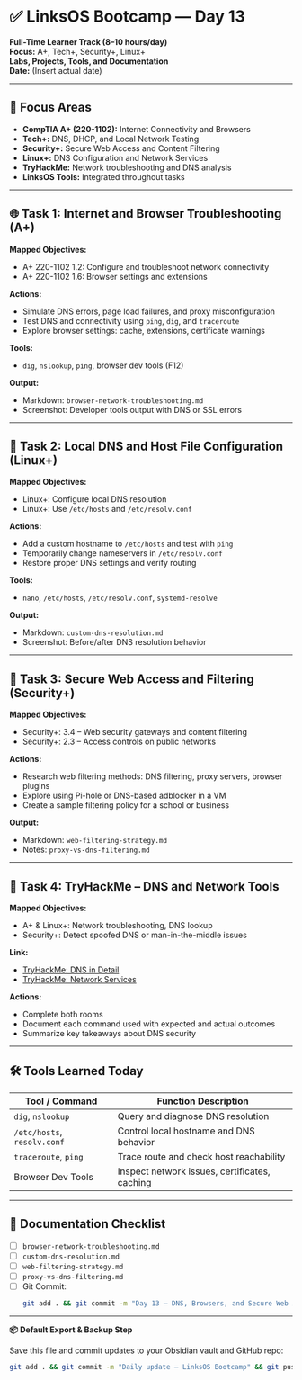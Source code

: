 # ✅ LinksOS Bootcamp — Day 13

**Full-Time Learner Track (8–10 hours/day)**  
**Focus:** A+, Tech+, Security+, Linux+  
**Labs, Projects, Tools, and Documentation**  
**Date:** (Insert actual date)

---

## 🧩 Focus Areas

- **CompTIA A+ (220-1102):** Internet Connectivity and Browsers  
- **Tech+:** DNS, DHCP, and Local Network Testing  
- **Security+:** Secure Web Access and Content Filtering  
- **Linux+:** DNS Configuration and Network Services  
- **TryHackMe:** Network troubleshooting and DNS analysis  
- **LinksOS Tools:** Integrated throughout tasks

---

## 🌐 Task 1: Internet and Browser Troubleshooting (A+)

**Mapped Objectives:**  
- A+ 220-1102 1.2: Configure and troubleshoot network connectivity  
- A+ 220-1102 1.6: Browser settings and extensions

**Actions:**  
- Simulate DNS errors, page load failures, and proxy misconfiguration  
- Test DNS and connectivity using `ping`, `dig`, and `traceroute`  
- Explore browser settings: cache, extensions, certificate warnings

**Tools:**  
- `dig`, `nslookup`, `ping`, browser dev tools (F12)

**Output:**  
- Markdown: `browser-network-troubleshooting.md`  
- Screenshot: Developer tools output with DNS or SSL errors

---

## 🛜 Task 2: Local DNS and Host File Configuration (Linux+)

**Mapped Objectives:**  
- Linux+: Configure local DNS resolution  
- Linux+: Use `/etc/hosts` and `/etc/resolv.conf`

**Actions:**  
- Add a custom hostname to `/etc/hosts` and test with `ping`  
- Temporarily change nameservers in `/etc/resolv.conf`  
- Restore proper DNS settings and verify routing

**Tools:**  
- `nano`, `/etc/hosts`, `/etc/resolv.conf`, `systemd-resolve`

**Output:**  
- Markdown: `custom-dns-resolution.md`  
- Screenshot: Before/after DNS resolution behavior

---

## 🔐 Task 3: Secure Web Access and Filtering (Security+)

**Mapped Objectives:**  
- Security+: 3.4 – Web security gateways and content filtering  
- Security+: 2.3 – Access controls on public networks

**Actions:**  
- Research web filtering methods: DNS filtering, proxy servers, browser plugins  
- Explore using Pi-hole or DNS-based adblocker in a VM  
- Create a sample filtering policy for a school or business

**Output:**  
- Markdown: `web-filtering-strategy.md`  
- Notes: `proxy-vs-dns-filtering.md`

---

## 🧪 Task 4: TryHackMe – DNS and Network Tools

**Mapped Objectives:**  
- A+ & Linux+: Network troubleshooting, DNS lookup  
- Security+: Detect spoofed DNS or man-in-the-middle issues

**Link:**  
- [TryHackMe: DNS in Detail](https://tryhackme.com/room/dnsindetail)  
- [TryHackMe: Network Services](https://tryhackme.com/room/networkservices)

**Actions:**  
- Complete both rooms  
- Document each command used with expected and actual outcomes  
- Summarize key takeaways about DNS security

---

## 🛠️ Tools Learned Today

| Tool / Command       | Function Description                            |
|----------------------|-------------------------------------------------|
| `dig`, `nslookup`    | Query and diagnose DNS resolution               |
| `/etc/hosts`, `resolv.conf` | Control local hostname and DNS behavior   |
| `traceroute`, `ping` | Trace route and check host reachability         |
| Browser Dev Tools    | Inspect network issues, certificates, caching   |

---

## 📁 Documentation Checklist

- [ ] `browser-network-troubleshooting.md`  
- [ ] `custom-dns-resolution.md`  
- [ ] `web-filtering-strategy.md`  
- [ ] `proxy-vs-dns-filtering.md`  
- [ ] Git Commit:
  ```bash
  git add . && git commit -m "Day 13 – DNS, Browsers, and Secure Web Access" && git push origin main
  ```

---

**📦 Default Export & Backup Step**

Save this file and commit updates to your Obsidian vault and GitHub repo:

```bash
git add . && git commit -m "Daily update – LinksOS Bootcamp" && git push origin main
```
